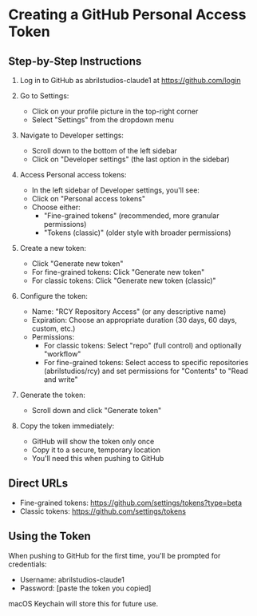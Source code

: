 # Creating a GitHub Personal Access Token

## Step-by-Step Instructions

1. Log in to GitHub as abrilstudios-claude1 at https://github.com/login

2. Go to Settings:
   - Click on your profile picture in the top-right corner
   - Select "Settings" from the dropdown menu

3. Navigate to Developer settings:
   - Scroll down to the bottom of the left sidebar
   - Click on "Developer settings" (the last option in the sidebar)

4. Access Personal access tokens:
   - In the left sidebar of Developer settings, you'll see:
   - Click on "Personal access tokens"
   - Choose either:
     - "Fine-grained tokens" (recommended, more granular permissions)
     - "Tokens (classic)" (older style with broader permissions)

5. Create a new token:
   - Click "Generate new token"
   - For fine-grained tokens: Click "Generate new token"
   - For classic tokens: Click "Generate new token (classic)"

6. Configure the token:
   - Name: "RCY Repository Access" (or any descriptive name)
   - Expiration: Choose an appropriate duration (30 days, 60 days, custom, etc.)
   - Permissions:
     - For classic tokens: Select "repo" (full control) and optionally "workflow"
     - For fine-grained tokens: Select access to specific repositories (abrilstudios/rcy) and set permissions for "Contents" to "Read and write"

7. Generate the token:
   - Scroll down and click "Generate token"

8. Copy the token immediately:
   - GitHub will show the token only once
   - Copy it to a secure, temporary location
   - You'll need this when pushing to GitHub

## Direct URLs

- Fine-grained tokens: https://github.com/settings/tokens?type=beta
- Classic tokens: https://github.com/settings/tokens

## Using the Token

When pushing to GitHub for the first time, you'll be prompted for credentials:
- Username: abrilstudios-claude1
- Password: [paste the token you copied]

macOS Keychain will store this for future use.